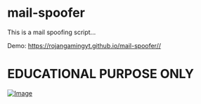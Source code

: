 # mail-spoofer
This is a mail spoofing script...

Demo: https://rojangamingyt.github.io/mail-spoofer//

# EDUCATIONAL PURPOSE ONLY 

<a href="https://rojansapkota.com.np/">
         <img alt="Image" src="https://image.thum.io/get/https://rojangamingyt.github.io/mail-spoofer/">
      </a>
